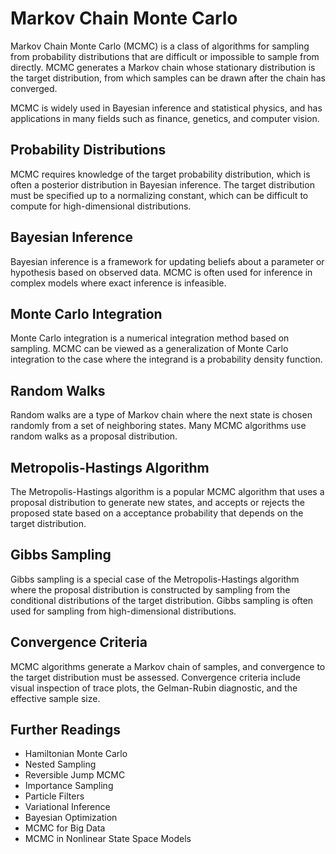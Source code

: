 # Markov Chain Monte Carlo

Markov Chain Monte Carlo (MCMC) is a class of algorithms for sampling from probability distributions that are difficult or impossible to sample from directly. MCMC generates a Markov chain whose stationary distribution is the target distribution, from which samples can be drawn after the chain has converged.

MCMC is widely used in Bayesian inference and statistical physics, and has applications in many fields such as finance, genetics, and computer vision.

## Probability Distributions

MCMC requires knowledge of the target probability distribution, which is often a posterior distribution in Bayesian inference. The target distribution must be specified up to a normalizing constant, which can be difficult to compute for high-dimensional distributions.

## Bayesian Inference

Bayesian inference is a framework for updating beliefs about a parameter or hypothesis based on observed data. MCMC is often used for inference in complex models where exact inference is infeasible.

## Monte Carlo Integration

Monte Carlo integration is a numerical integration method based on sampling. MCMC can be viewed as a generalization of Monte Carlo integration to the case where the integrand is a probability density function.

## Random Walks

Random walks are a type of Markov chain where the next state is chosen randomly from a set of neighboring states. Many MCMC algorithms use random walks as a proposal distribution.

## Metropolis-Hastings Algorithm

The Metropolis-Hastings algorithm is a popular MCMC algorithm that uses a proposal distribution to generate new states, and accepts or rejects the proposed state based on a acceptance probability that depends on the target distribution.

## Gibbs Sampling

Gibbs sampling is a special case of the Metropolis-Hastings algorithm where the proposal distribution is constructed by sampling from the conditional distributions of the target distribution. Gibbs sampling is often used for sampling from high-dimensional distributions.

## Convergence Criteria

MCMC algorithms generate a Markov chain of samples, and convergence to the target distribution must be assessed. Convergence criteria include visual inspection of trace plots, the Gelman-Rubin diagnostic, and the effective sample size.

## Further Readings

- Hamiltonian Monte Carlo
- Nested Sampling
- Reversible Jump MCMC
- Importance Sampling
- Particle Filters
- Variational Inference
- Bayesian Optimization
- MCMC for Big Data
- MCMC in Nonlinear State Space Models
